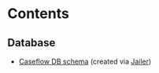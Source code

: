 # Contents

## Database
* [Caseflow DB schema](schema/index.html) (created via [Jailer](https://github.com/Wisser/Jailer))
